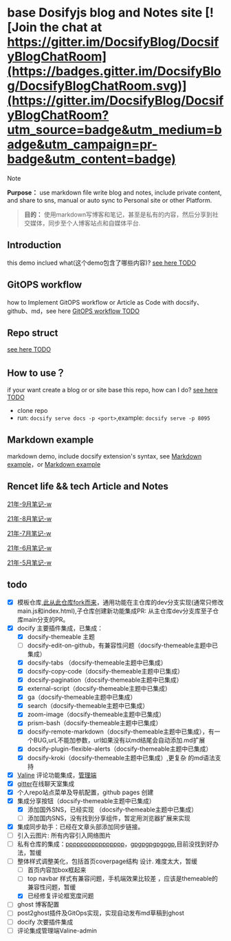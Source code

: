 # base Dosifyjs blog and Notes site   [![Join the chat at https://gitter.im/DocsifyBlog/DocsifyBlogChatRoom](https://badges.gitter.im/DocsifyBlog/DocsifyBlogChatRoom.svg)](https://gitter.im/DocsifyBlog/DocsifyBlogChatRoom?utm_source=badge&utm_medium=badge&utm_campaign=pr-badge&utm_content=badge)
> [!NOTE]
> **Purpose：** use markdown file write blog and notes, include private content, and share to sns, manual or auto sync to Personal site or other Platform.

> **目的：** 使用markdown写博客和笔记，甚至是私有的内容，然后分享到社交媒体，同步至个人博客站点和自媒体平台.

## Introduction
this demo inclued what(这个demo包含了哪些内容)? [see here TODO](readme)

## GitOPS workflow 
how to Implement GitOPS workflow or Article as Code with docsify、github、md，see here  [GitOPS workflow TODO](content/GitOPSworkflow)

## Repo struct
[see here TODO](readme)

## How to use？
if your want create a blog or or site base this repo, how can I do? [see here TODO](readme)

- clone repo
- run: `docsify serve docs -p <port>`,example: `docsify serve -p 8095`

## Markdown example

markdown demo, include docsify extension's syntax, see [Markdown example](content/markdown)，or [Markdown example](docsify.md)

## Rencet life && tech Article and Notes

[21年-9月笔记-w](c/w/notes/21-9.md)

[21年-8月笔记-w](c/w/notes/21-8.md)

[21年-7月笔记-w](c/w/notes/21-7.md)

[21年-6月笔记-w](c/w/notes/21-6.md)

[21年-5月笔记-w](c/w/notes/21-5.md)

## todo
- [X] 模板仓库,[此从此仓库fork而来](https://github.com/liminany/docsify-blog-template)，通用功能在主仓库的dev分支实现(通常只修改main.js和index.html),子仓库创建新功能集成PR: 从主仓库dev分支库至子仓库main分支的PR。
- [x] docify 主要插件集成，已集成：
  - [x] docsify-themeable 主题
  - [ ] docsify-edit-on-github，有兼容性问题（docsify-themeable主题中已集成）
  - [x] docsify-tabs （docsify-themeable主题中已集成）
  - [x] docsify-copy-code（docsify-themeable主题中已集成）
  - [x] docsify-pagination（docsify-themeable主题中已集成）
  - [x] external-script（docsify-themeable主题中已集成）
  - [x] ga（docsify-themeable主题中已集成）
  - [x] search（docsify-themeable主题中已集成）
  - [x] zoom-image（docsify-themeable主题中已集成）
  - [x] prism-bash（docsify-themeable主题中已集成）
  - [x] docsify-remote-markdown（docsify-themeable主题中已集成），有一个BUG,urL不能加参数，url如果没有以md结尾会自动添加.md扩展
  - [x] docsify-plugin-flexible-alerts（docsify-themeable主题中已集成）
  - [x] docsify-kroki（docsify-themeable主题中已集成）,更复杂 的md语法支持
- [x] [Valine](https://valine.js.org/) 评论功能集成，[管理端](https://console.leancloud.app/)
- [x] [gitter](https://gitter.im/DocsifyBlog/DocsifyBlogChatRoom)在线聊天室集成
- [x] 个人repo站点菜单及导航配置，github pages 创建
- [x] 集成分享按钮（docsify-themeable主题中已集成）
  - [x] 添加国外SNS，已经实现 （docsify-themeable主题中已集成）
  - [ ] 添加国内SNS，没有找到分享组件，暂定用浏览器扩展来实现
- [x] 集成同步助手：已经在文章头部添加同步链接。
- [ ] 引入云图片: 所有内容引入网络图片
- [ ] 私有仓库的集成：[pppppppppppppppp](https://github.com/limin-sites/p)，[gpgpgpgpgpgp](https://github.com/limin-sites/gp),目前没找到好办法，暂缓
- [ ] 整体样式调整美化，包括首页coverpage结构 设计. 难度太大，暂缓
  - [ ] 首页内容加box框起来
  - [ ] top navbar 样式有兼容问题，手机端效果比较差 ，应该是themeable的兼容性问题，暂缓
  - [x] 已经修复评论框宽度问题

- [ ] ghost 博客配置
- [ ] post2ghost插件及GitOps实现，实现自动发布md草稿到ghost
- [ ] docify 次要插件集成
- [ ] 评论集成管理端Valine-admin